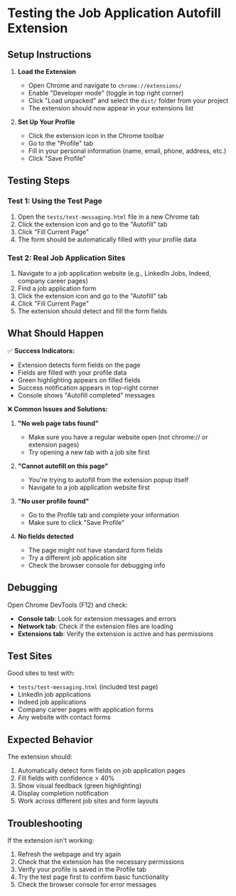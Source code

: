 # Testing the Job Application Autofill Extension

## Setup Instructions

1. **Load the Extension**
   - Open Chrome and navigate to `chrome://extensions/`
   - Enable "Developer mode" (toggle in top right corner)
   - Click "Load unpacked" and select the `dist/` folder from your project
   - The extension should now appear in your extensions list

2. **Set Up Your Profile**
   - Click the extension icon in the Chrome toolbar
   - Go to the "Profile" tab
   - Fill in your personal information (name, email, phone, address, etc.)
   - Click "Save Profile"

## Testing Steps

### Test 1: Using the Test Page
1. Open the `tests/test-messaging.html` file in a new Chrome tab
2. Click the extension icon and go to the "Autofill" tab
3. Click "Fill Current Page"
4. The form should be automatically filled with your profile data

### Test 2: Real Job Application Sites
1. Navigate to a job application website (e.g., LinkedIn Jobs, Indeed, company career pages)
2. Find a job application form
3. Click the extension icon and go to the "Autofill" tab
4. Click "Fill Current Page"
5. The extension should detect and fill the form fields

## What Should Happen

✅ **Success Indicators:**
- Extension detects form fields on the page
- Fields are filled with your profile data
- Green highlighting appears on filled fields
- Success notification appears in top-right corner
- Console shows "Autofill completed" messages

❌ **Common Issues and Solutions:**

1. **"No web page tabs found"**
   - Make sure you have a regular website open (not chrome:// or extension pages)
   - Try opening a new tab with a job site first

2. **"Cannot autofill on this page"**
   - You're trying to autofill from the extension popup itself
   - Navigate to a job application website first

3. **"No user profile found"**
   - Go to the Profile tab and complete your information
   - Make sure to click "Save Profile"

4. **No fields detected**
   - The page might not have standard form fields
   - Try a different job application site
   - Check the browser console for debugging info

## Debugging

Open Chrome DevTools (F12) and check:
- **Console tab**: Look for extension messages and errors
- **Network tab**: Check if the extension files are loading
- **Extensions tab**: Verify the extension is active and has permissions

## Test Sites

Good sites to test with:
- `tests/test-messaging.html` (included test page)
- LinkedIn job applications
- Indeed job applications
- Company career pages with application forms
- Any website with contact forms

## Expected Behavior

The extension should:
1. Automatically detect form fields on job application pages
2. Fill fields with confidence > 40%
3. Show visual feedback (green highlighting)
4. Display completion notification
5. Work across different job sites and form layouts

## Troubleshooting

If the extension isn't working:
1. Refresh the webpage and try again
2. Check that the extension has the necessary permissions
3. Verify your profile is saved in the Profile tab
4. Try the test page first to confirm basic functionality
5. Check the browser console for error messages